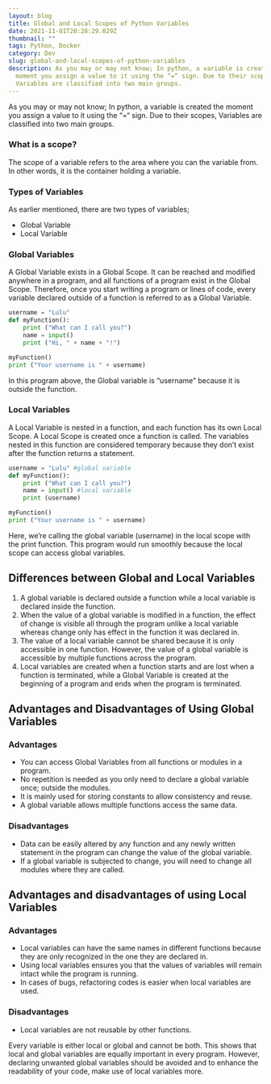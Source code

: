 ```yaml
---
layout: blog
title: Global and Local Scopes of Python Variables
date: 2021-11-01T20:28:29.029Z
thumbnail: ""
tags: Python, Docker
category: Dev
slug: global-and-local-scopes-of-python-variables
description: As you may or may not know; In python, a variable is created the
  moment you assign a value to it using the “=“ sign. Due to their scopes,
  Variables are classified into two main groups.
---
```


As you may or may not know; In python, a variable is created the moment you assign a value to it using the “=“ sign. Due to their scopes, Variables are classified into two main groups. 

### What is a scope?

The scope of a variable refers to the area where you can the variable from. In other words, it is the container holding a variable. 

### Types of Variables

As earlier mentioned, there are two types of variables; 

- Global Variable
- Local Variable

### Global Variables

A Global Variable exists in a Global Scope. It can be reached and modified anywhere in a program, and all functions of a program exist in the Global Scope. Therefore, once you start writing a program or lines of code, every variable declared outside of a function is referred to as a Global Variable.

```python
username = "Lulu"
def myFunction():
    print ("What can I call you?") 
    name = input()
    print ("Hi, " + name + "!")

myFunction()
print ("Your username is " + username)
```

In this program above, the Global variable is “username” because it is outside the function. 

### Local Variables

A Local Variable is nested in a function, and each function has its own Local Scope. A Local Scope is created once a function is called. The variables nested in this function are considered temporary because they don’t exist after the function returns a statement. 

```python
username = "Lulu" #global variable
def myFunction():
    print ("What can I call you?") 
    name = input() #local variable
    print (username)

myFunction()
print ("Your username is " + username)
```

Here, we’re calling the global variable (username) in the local scope with the print function. This program would run smoothly because the local scope can access global variables.

## Differences between Global and Local Variables

1. A global variable is declared outside a function while a local variable is declared inside the function. 
2. When the value of a global variable is modified in a function, the effect of change is visible all through the program unlike a local variable whereas change only has effect in the function it was declared in. 
3. The value of a local variable cannot be shared because it is only accessible in one function. However, the value of a global variable is accessible by multiple functions across the program. 
4. Local variables are created when a function starts and are lost when a function is terminated, while a Global Variable is created at the beginning of a program and ends when the program is terminated. 

## Advantages and Disadvantages of Using Global Variables

### Advantages

- You can access Global Variables from all functions or modules in a program.
- No repetition is needed as you only need to declare a global variable once; outside the modules.
- It is mainly used for storing constants to allow consistency and reuse.
- A global variable allows multiple functions access the same data.

### Disadvantages

- Data can be easily altered by any function and any newly written statement in the program can change the value of the global variable.
- If a global variable is subjected to change, you will need to change all modules where they are called.

## Advantages and disadvantages of using Local Variables

### Advantages

- Local variables can have the same names in different functions because they are only recognized in the one they are declared in.
- Using local variables ensures you that the values of variables will remain intact while the program is running.
- In cases of bugs, refactoring codes is easier when local variables are used.

### Disadvantages

- Local variables are not reusable by other functions.

Every variable is either local or global and cannot be both. This shows that local and global variables are equally important in every program. However, declaring unwanted global variables should be avoided and to enhance the readability of your code, make use of local variables more.